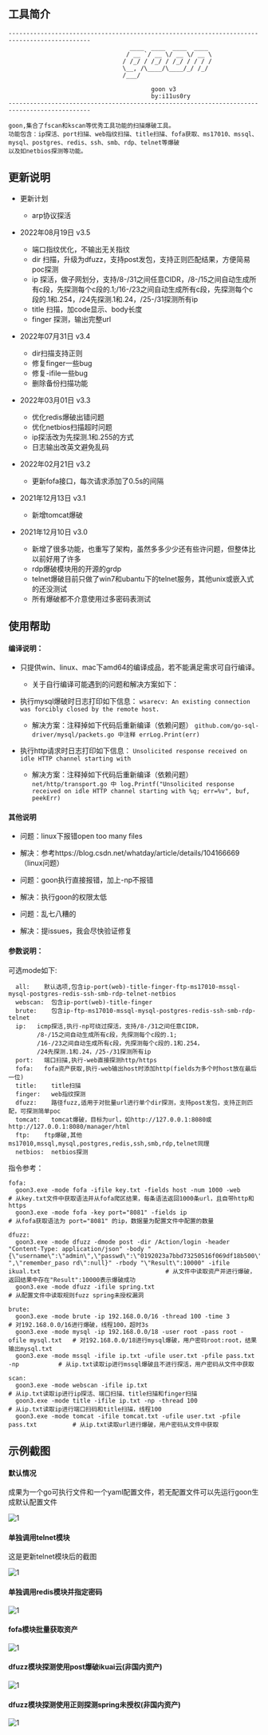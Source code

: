 ## 工具简介
```
---------------------------------------------------------------------------------------------
                                  ____  ____  ____  ____
                                 / __ `/ __ \/ __ \/ __ \
                                / /_/ / /_/ / /_/ / / / /
                                \__, /\____/\____/_/ /_/
                                /___/

                                        goon v3
                                        by:i11us0ry
---------------------------------------------------------------------------------------------

goon,集合了fscan和kscan等优秀工具功能的扫描爆破工具。
功能包含：ip探活、port扫描、web指纹扫描、title扫描、fofa获取、ms17010、mssql、mysql、postgres、redis、ssh、smb、rdp、telnet等爆破
以及如netbios探测等功能。

```

## 更新说明
- 更新计划
    - arp协议探活

- 2022年08月19日 v3.5
    - 端口指纹优化，不输出无关指纹
    - dir 扫描，升级为dfuzz，支持post发包，支持正则匹配结果，方便简易poc探测
    - ip 探活，做子网划分，支持/8-/31之间任意CIDR，/8-/15之间自动生成所有c段，先探测每个c段的.1;/16-/23之间自动生成所有c段，先探测每个c段的.1和.254，/24先探测.1和.24，/25-/31探测所有ip
    - title 扫描，加code显示、body长度
    - finger 探测，输出完整url

- 2022年07月31日 v3.4
    - dir扫描支持正则
    - 修复finger一些bug
    - 修复-ifile一些bug
    - 删除备份扫描功能

- 2022年03月01日 v3.3
   - 优化redis爆破出错问题
   - 优化netbios扫描超时问题
   - ip探活改为先探测.1和.255的方式
   - 日志输出改英文避免乱码

- 2022年02月21日 v3.2
   - 更新fofa接口，每次请求添加了0.5s的间隔

- 2021年12月13日 v3.1
   - 新增tomcat爆破

- 2021年12月10日 v3.0
   - 新增了很多功能，也重写了架构，虽然多多少少还有些许问题，但整体比以前好用了许多
   - rdp爆破模块用的开源的grdp
   - telnet爆破目前只做了win7和ubantu下的telnet服务，其他unix或嵌入式的还没测试
   - 所有爆破都不介意使用过多密码表测试

## 使用帮助

#### 编译说明：
- 只提供win、linux、mac下amd64的编译成品，若不能满足需求可自行编译。
  - 关于自行编译可能遇到的问题和解决方案如下：

- 执行mysql爆破时日志打印如下信息：
`wsarecv: An existing connection was forcibly closed by the remote host.`
  - 解决方案：注释掉如下代码后重新编译（依赖问题）
`github.com/go-sql-driver/mysql/packets.go 中注释 errLog.Print(err) `

- 执行http请求时日志打印如下信息：
`Unsolicited response received on idle HTTP channel starting with`
  - 解决方案：注释掉如下代码后重新编译（依赖问题）
`net/http/transport.go 中 log.Printf("Unsolicited response received on idle HTTP channel starting with %q; err=%v", buf, peekErr)`

#### 其他说明
- 问题：linux下报错open too many files
- 解决：参考https://blog.csdn.net/whatday/article/details/104166669（linux问题）
 
- 问题：goon执行直接报错，加上-np不报错
- 解决：执行goon的权限太低

- 问题：乱七八糟的
- 解决：提issues，我会尽快验证修复

#### 参数说明：

可选mode如下:
```
  all:    默认选项,包含ip-port(web)-title-finger-ftp-ms17010-mssql-mysql-postgres-redis-ssh-smb-rdp-telnet-netbios
  webscan:  包含ip-port(web)-title-finger
  brute:    包含ip-ftp-ms17010-mssql-mysql-postgres-redis-ssh-smb-rdp-telnet
  ip:   icmp探活,执行-np可绕过探活，支持/8-/31之间任意CIDR，
        /8-/15之间自动生成所有c段，先探测每个c段的.1;
        /16-/23之间自动生成所有c段，先探测每个c段的.1和.254，
        /24先探测.1和.24，/25-/31探测所有ip
  port:   端口扫描,执行-web直接探测http/https
  fofa:   fofa资产获取,执行-web输出host时添加http(fields为多个时host放在最后一位)
  title:    title扫描
  finger:   web指纹探测
  dfuzz:    路径fuzz,适用于对批量url进行单个dir探测，支持post发包，支持正则匹配，可探测简单poc
  tomcat:   tomcat爆破，目标为url，如http://127.0.0.1:8080或http://127.0.0.1:8080/manager/html
  ftp:    ftp爆破,其他ms17010,mssql,mysql,postgres,redis,ssh,smb,rdp,telnet同理
  netbios:  netbios探测 
```

指令参考：
```
fofa:
  goon3.exe -mode fofa -ifile key.txt -fields host -num 1000 -web       # 从key.txt文件中获取语法并从fofa爬区结果，每条语法返回1000条url，且自带http和https
  goon3.exe -mode fofa -key port="8081" -fields ip                      # 从fofa获取语法为 port="8081" 的ip，数据量为配置文件中配置的数量

dfuzz:
  goon3.exe -mode dfuzz -dmode post -dir /Action/login -header "Content-Type: application/json" -body "{\"username\":\"admin\",\"passwd\":\"0192023a7bbd73250516f069df18b500\",\"pass\":\"c2FsdF8xMWFkbWluMT\ ",\"remember_paso rd\":null}" -rbody "\"Result\":10000" -ifile ikual.txt                                   # 从文件中读取资产并进行爆破，返回结果中存在"Result":10000表示爆破成功
  goon3.exe -mode dfuzz -ifile spring.txt                               # 从配置文件中读取规则fuzz spring未授权漏洞

brute:
  goon3.exe -mode brute -ip 192.168.0.0/16 -thread 100 -time 3                      # 对192.168.0.0/16进行爆破，线程100，超时3s
  goon3.exe -mode mysql -ip 192.168.0.0/18 -user root -pass root -ofile mysql.txt   # 对192.168.0.0/18进行mysql爆破，用户密码root:root，结果输出mysql.txt
  goon3.exe -mode mssql -ifile ip.txt -ufile user.txt -pfile pass.txt -np           # 从ip.txt读取ip进行mssql爆破且不进行探活，用户密码从文件中获取

scan:
  goon3.exe -mode webscan -ifile ip.txt                                             # 从ip.txt读取ip进行ip探活、端口扫描、title扫描和finger扫描
  goon3.exe -mode title -ifile ip.txt -np -thread 100                               # 从ip.txt读取ip进行端口扫码和title扫描，线程100
  goon3.exe -mode tomcat -ifile tomcat.txt -ufile user.txt -pfile pass.txt          # 从ip.txt读取url进行爆破，用户密码从文件中获取
```

## 示例截图

#### 默认情况

成果为一个go可执行文件和一个yaml配置文件，若无配置文件可以先运行goon生成默认配置文件

![1](image/1.png)

#### 单独调用telnet模块
这是更新telnet模块后的截图

![1](image/telnet.png)

#### 单独调用redis模块并指定密码

![1](image/redis.png)

#### fofa模块批量获取资产

![1](image/fofa.png)

#### dfuzz模块探测使用post爆破ikuai云(非国内资产)

![1](image/dfuzz_brute_ikual.png)

#### dfuzz模块探测使用正则探测spring未授权(非国内资产)

![1](image/dir_spring.png)
